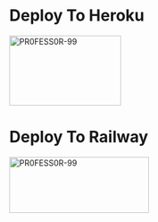 # Deploy To Heroku

<a href="https://github.com/PR0FESS0R-99"><img src="https://github.com/PR0FESS0R-99/Buttons/blob/Professor-99/heroku/herokudeploy-01.svg" alt="PR0FESS0R-99" border="0" height="125" width="200" align="center" /></a>


# Deploy To Railway

<a href="https://github.com/PR0FESS0R-99"><img src="https://github.com/PR0FESS0R-99/Buttons/blob/Professor-99/Railway/Railwaydeploy_01.png" alt="PR0FESS0R-99" border="0" height="100" width="250" align="center" /></a>



